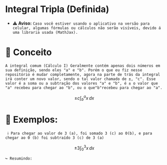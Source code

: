 # Integral Tripla (Definida)
* **⚠️ Aviso:**
``
Caso você estiver usando o aplicativo na versão para celular, algumas fórmulas ou cálculos não serão visíveis, devido á uma libraria usada (MathJax).
``
#  📖 Conceito
`
 A integral comum (Cálculo I) Geralmente contém apenas dois números em sua definição, sendo eles "a" e "b".
   Porém o que eu fiz nesse repositório é mudar completamente, agora na parte de trás da integral irá conter um novo valor, sendo o tal valor chamado de ±, "c".
   Esse valor é a soma ou a subtração dos valores "a" e "b", é ± o valor que "a" recebeu para chegar ao "b", ou o que"b"recebeu para chegar ao "a".
`

$$ \pm c \int_{b}^{a} x \, dx $$

# 🤔 Exemplos:

` ℹ Para chegar ao valor de 3 (a), foi somado 3 (c) ao 0(b), e para chegar ao 0 (b) foi subtraído 3 (c) de 3 (a)`



$$ \pm 3 \int_{0}^{3} x \, dx $$



` ↪ Resumindo:
`
